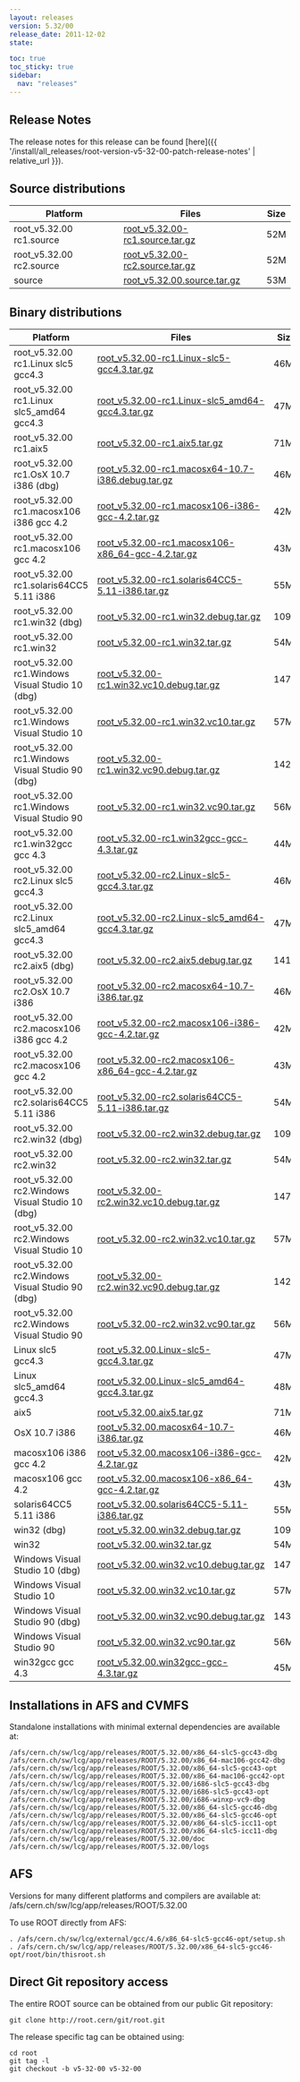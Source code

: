 ```yaml
---
layout: releases
version: 5.32/00
release_date: 2011-12-02
state:

toc: true
toc_sticky: true
sidebar:
  nav: "releases"
---
```



## Release Notes

The release notes for this release can be found [here]({{ '/install/all_releases/root-version-v5-32-00-patch-release-notes' | relative_url }}).

## Source distributions

| Platform       | Files | Size |
|-----------|-------|-----|
| root_v5.32.00 rc1.source | [root_v5.32.00-rc1.source.tar.gz](https://root.cern/download/root_v5.32.00-rc1.source.tar.gz) |  52M |
| root_v5.32.00 rc2.source | [root_v5.32.00-rc2.source.tar.gz](https://root.cern/download/root_v5.32.00-rc2.source.tar.gz) |  52M |
| source | [root_v5.32.00.source.tar.gz](https://root.cern/download/root_v5.32.00.source.tar.gz) |  53M |


## Binary distributions

| Platform       | Files | Size |
|-----------|-------|-----|
| root_v5.32.00 rc1.Linux slc5 gcc4.3 | [root_v5.32.00-rc1.Linux-slc5-gcc4.3.tar.gz](https://root.cern/download/root_v5.32.00-rc1.Linux-slc5-gcc4.3.tar.gz) |  46M |
| root_v5.32.00 rc1.Linux slc5_amd64 gcc4.3 | [root_v5.32.00-rc1.Linux-slc5_amd64-gcc4.3.tar.gz](https://root.cern/download/root_v5.32.00-rc1.Linux-slc5_amd64-gcc4.3.tar.gz) |  47M |
| root_v5.32.00 rc1.aix5 | [root_v5.32.00-rc1.aix5.tar.gz](https://root.cern/download/root_v5.32.00-rc1.aix5.tar.gz) |  71M |
| root_v5.32.00 rc1.OsX 10.7 i386 (dbg) | [root_v5.32.00-rc1.macosx64-10.7-i386.debug.tar.gz](https://root.cern/download/root_v5.32.00-rc1.macosx64-10.7-i386.debug.tar.gz) |  46M |
| root_v5.32.00 rc1.macosx106 i386 gcc 4.2 | [root_v5.32.00-rc1.macosx106-i386-gcc-4.2.tar.gz](https://root.cern/download/root_v5.32.00-rc1.macosx106-i386-gcc-4.2.tar.gz) |  42M |
| root_v5.32.00 rc1.macosx106 gcc 4.2 | [root_v5.32.00-rc1.macosx106-x86_64-gcc-4.2.tar.gz](https://root.cern/download/root_v5.32.00-rc1.macosx106-x86_64-gcc-4.2.tar.gz) |  43M |
| root_v5.32.00 rc1.solaris64CC5 5.11 i386 | [root_v5.32.00-rc1.solaris64CC5-5.11-i386.tar.gz](https://root.cern/download/root_v5.32.00-rc1.solaris64CC5-5.11-i386.tar.gz) |  55M |
| root_v5.32.00 rc1.win32 (dbg) | [root_v5.32.00-rc1.win32.debug.tar.gz](https://root.cern/download/root_v5.32.00-rc1.win32.debug.tar.gz) | 109M |
| root_v5.32.00 rc1.win32 | [root_v5.32.00-rc1.win32.tar.gz](https://root.cern/download/root_v5.32.00-rc1.win32.tar.gz) |  54M |
| root_v5.32.00 rc1.Windows Visual Studio 10 (dbg) | [root_v5.32.00-rc1.win32.vc10.debug.tar.gz](https://root.cern/download/root_v5.32.00-rc1.win32.vc10.debug.tar.gz) | 147M |
| root_v5.32.00 rc1.Windows Visual Studio 10 | [root_v5.32.00-rc1.win32.vc10.tar.gz](https://root.cern/download/root_v5.32.00-rc1.win32.vc10.tar.gz) |  57M |
| root_v5.32.00 rc1.Windows Visual Studio 90 (dbg) | [root_v5.32.00-rc1.win32.vc90.debug.tar.gz](https://root.cern/download/root_v5.32.00-rc1.win32.vc90.debug.tar.gz) | 142M |
| root_v5.32.00 rc1.Windows Visual Studio 90 | [root_v5.32.00-rc1.win32.vc90.tar.gz](https://root.cern/download/root_v5.32.00-rc1.win32.vc90.tar.gz) |  56M |
| root_v5.32.00 rc1.win32gcc gcc 4.3 | [root_v5.32.00-rc1.win32gcc-gcc-4.3.tar.gz](https://root.cern/download/root_v5.32.00-rc1.win32gcc-gcc-4.3.tar.gz) |  44M |
| root_v5.32.00 rc2.Linux slc5 gcc4.3 | [root_v5.32.00-rc2.Linux-slc5-gcc4.3.tar.gz](https://root.cern/download/root_v5.32.00-rc2.Linux-slc5-gcc4.3.tar.gz) |  46M |
| root_v5.32.00 rc2.Linux slc5_amd64 gcc4.3 | [root_v5.32.00-rc2.Linux-slc5_amd64-gcc4.3.tar.gz](https://root.cern/download/root_v5.32.00-rc2.Linux-slc5_amd64-gcc4.3.tar.gz) |  47M |
| root_v5.32.00 rc2.aix5 (dbg) | [root_v5.32.00-rc2.aix5.debug.tar.gz](https://root.cern/download/root_v5.32.00-rc2.aix5.debug.tar.gz) | 141M |
| root_v5.32.00 rc2.OsX 10.7 i386 | [root_v5.32.00-rc2.macosx64-10.7-i386.tar.gz](https://root.cern/download/root_v5.32.00-rc2.macosx64-10.7-i386.tar.gz) |  46M |
| root_v5.32.00 rc2.macosx106 i386 gcc 4.2 | [root_v5.32.00-rc2.macosx106-i386-gcc-4.2.tar.gz](https://root.cern/download/root_v5.32.00-rc2.macosx106-i386-gcc-4.2.tar.gz) |  42M |
| root_v5.32.00 rc2.macosx106 gcc 4.2 | [root_v5.32.00-rc2.macosx106-x86_64-gcc-4.2.tar.gz](https://root.cern/download/root_v5.32.00-rc2.macosx106-x86_64-gcc-4.2.tar.gz) |  43M |
| root_v5.32.00 rc2.solaris64CC5 5.11 i386 | [root_v5.32.00-rc2.solaris64CC5-5.11-i386.tar.gz](https://root.cern/download/root_v5.32.00-rc2.solaris64CC5-5.11-i386.tar.gz) |  54M |
| root_v5.32.00 rc2.win32 (dbg) | [root_v5.32.00-rc2.win32.debug.tar.gz](https://root.cern/download/root_v5.32.00-rc2.win32.debug.tar.gz) | 109M |
| root_v5.32.00 rc2.win32 | [root_v5.32.00-rc2.win32.tar.gz](https://root.cern/download/root_v5.32.00-rc2.win32.tar.gz) |  54M |
| root_v5.32.00 rc2.Windows Visual Studio 10 (dbg) | [root_v5.32.00-rc2.win32.vc10.debug.tar.gz](https://root.cern/download/root_v5.32.00-rc2.win32.vc10.debug.tar.gz) | 147M |
| root_v5.32.00 rc2.Windows Visual Studio 10 | [root_v5.32.00-rc2.win32.vc10.tar.gz](https://root.cern/download/root_v5.32.00-rc2.win32.vc10.tar.gz) |  57M |
| root_v5.32.00 rc2.Windows Visual Studio 90 (dbg) | [root_v5.32.00-rc2.win32.vc90.debug.tar.gz](https://root.cern/download/root_v5.32.00-rc2.win32.vc90.debug.tar.gz) | 142M |
| root_v5.32.00 rc2.Windows Visual Studio 90 | [root_v5.32.00-rc2.win32.vc90.tar.gz](https://root.cern/download/root_v5.32.00-rc2.win32.vc90.tar.gz) |  56M |
| Linux slc5 gcc4.3 | [root_v5.32.00.Linux-slc5-gcc4.3.tar.gz](https://root.cern/download/root_v5.32.00.Linux-slc5-gcc4.3.tar.gz) |  47M |
| Linux slc5_amd64 gcc4.3 | [root_v5.32.00.Linux-slc5_amd64-gcc4.3.tar.gz](https://root.cern/download/root_v5.32.00.Linux-slc5_amd64-gcc4.3.tar.gz) |  48M |
| aix5 | [root_v5.32.00.aix5.tar.gz](https://root.cern/download/root_v5.32.00.aix5.tar.gz) |  71M |
| OsX 10.7 i386 | [root_v5.32.00.macosx64-10.7-i386.tar.gz](https://root.cern/download/root_v5.32.00.macosx64-10.7-i386.tar.gz) |  46M |
| macosx106 i386 gcc 4.2 | [root_v5.32.00.macosx106-i386-gcc-4.2.tar.gz](https://root.cern/download/root_v5.32.00.macosx106-i386-gcc-4.2.tar.gz) |  42M |
| macosx106 gcc 4.2 | [root_v5.32.00.macosx106-x86_64-gcc-4.2.tar.gz](https://root.cern/download/root_v5.32.00.macosx106-x86_64-gcc-4.2.tar.gz) |  43M |
| solaris64CC5 5.11 i386 | [root_v5.32.00.solaris64CC5-5.11-i386.tar.gz](https://root.cern/download/root_v5.32.00.solaris64CC5-5.11-i386.tar.gz) |  55M |
| win32 (dbg) | [root_v5.32.00.win32.debug.tar.gz](https://root.cern/download/root_v5.32.00.win32.debug.tar.gz) | 109M |
| win32 | [root_v5.32.00.win32.tar.gz](https://root.cern/download/root_v5.32.00.win32.tar.gz) |  54M |
| Windows Visual Studio 10 (dbg) | [root_v5.32.00.win32.vc10.debug.tar.gz](https://root.cern/download/root_v5.32.00.win32.vc10.debug.tar.gz) | 147M |
| Windows Visual Studio 10 | [root_v5.32.00.win32.vc10.tar.gz](https://root.cern/download/root_v5.32.00.win32.vc10.tar.gz) |  57M |
| Windows Visual Studio 90 (dbg) | [root_v5.32.00.win32.vc90.debug.tar.gz](https://root.cern/download/root_v5.32.00.win32.vc90.debug.tar.gz) | 143M |
| Windows Visual Studio 90 | [root_v5.32.00.win32.vc90.tar.gz](https://root.cern/download/root_v5.32.00.win32.vc90.tar.gz) |  56M |
| win32gcc gcc 4.3 | [root_v5.32.00.win32gcc-gcc-4.3.tar.gz](https://root.cern/download/root_v5.32.00.win32gcc-gcc-4.3.tar.gz) |  45M |



## Installations in AFS and CVMFS
Standalone installations with minimal external dependencies are available at:
~~~
/afs/cern.ch/sw/lcg/app/releases/ROOT/5.32.00/x86_64-slc5-gcc43-dbg
/afs/cern.ch/sw/lcg/app/releases/ROOT/5.32.00/x86_64-mac106-gcc42-dbg
/afs/cern.ch/sw/lcg/app/releases/ROOT/5.32.00/x86_64-slc5-gcc43-opt
/afs/cern.ch/sw/lcg/app/releases/ROOT/5.32.00/x86_64-mac106-gcc42-opt
/afs/cern.ch/sw/lcg/app/releases/ROOT/5.32.00/i686-slc5-gcc43-dbg
/afs/cern.ch/sw/lcg/app/releases/ROOT/5.32.00/i686-slc5-gcc43-opt
/afs/cern.ch/sw/lcg/app/releases/ROOT/5.32.00/i686-winxp-vc9-dbg
/afs/cern.ch/sw/lcg/app/releases/ROOT/5.32.00/x86_64-slc5-gcc46-dbg
/afs/cern.ch/sw/lcg/app/releases/ROOT/5.32.00/x86_64-slc5-gcc46-opt
/afs/cern.ch/sw/lcg/app/releases/ROOT/5.32.00/x86_64-slc5-icc11-opt
/afs/cern.ch/sw/lcg/app/releases/ROOT/5.32.00/x86_64-slc5-icc11-dbg
/afs/cern.ch/sw/lcg/app/releases/ROOT/5.32.00/doc
/afs/cern.ch/sw/lcg/app/releases/ROOT/5.32.00/logs
~~~

## AFS
Versions for many different platforms and compilers are available at:
/afs/cern.ch/sw/lcg/app/releases/ROOT/5.32.00

To use ROOT directly from AFS:
~~~
. /afs/cern.ch/sw/lcg/external/gcc/4.6/x86_64-slc5-gcc46-opt/setup.sh
. /afs/cern.ch/sw/lcg/app/releases/ROOT/5.32.00/x86_64-slc5-gcc46-opt/root/bin/thisroot.sh
~~~

## Direct Git repository access
The entire ROOT source can be obtained from our public Git repository:

~~~
git clone http://root.cern/git/root.git
~~~
The release specific tag can be obtained using:
~~~
cd root
git tag -l
git checkout -b v5-32-00 v5-32-00
~~~
